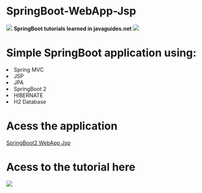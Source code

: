 # SpringBoot-WebApp-Jsp
<img src="https://4.bp.blogspot.com/-ou-a_Aa1t7A/W6IhNc3Q0gI/AAAAAAAAD6Y/pwh44arKiuM_NBqB1H7Pz4-7QhUxAgZkACLcBGAs/s1600/spring-boot-logo.png"/>
<b>SpringBoot tutorials learned in javaguides.net</b>

<img src="https://1.bp.blogspot.com/-z-L__bD9I9s/XGzQ1Du6KMI/AAAAAAAAFm8/8v54HOix1YUiAP05EXlIiiUDIjo3dCosgCK4BGAYYCw/w800/javaguides-logo.png"/>

# Simple SpringBoot application using:
<li> Spring MVC </li> 
<li> JSP </li>
<li> JPA </li>
<li> SpringBoot 2 </li>
<li> HIBERNATE </li>
<li> H2 Database </li>

# Acess the application
<a href="https://springboot2webappjsp.herokuapp.com/users"> SpringBoot2 WebApp Jsp </a>

# Acess to the tutorial here
<a href="https://www.javaguides.net/2018/09/spring-boot-deploy-war-file-to-external-tomcat.html" target="blank">
<img src="https://1.bp.blogspot.com/-z-L__bD9I9s/XGzQ1Du6KMI/AAAAAAAAFm8/8v54HOix1YUiAP05EXlIiiUDIjo3dCosgCK4BGAYYCw/w800/javaguides-logo.png"/>
</a>
